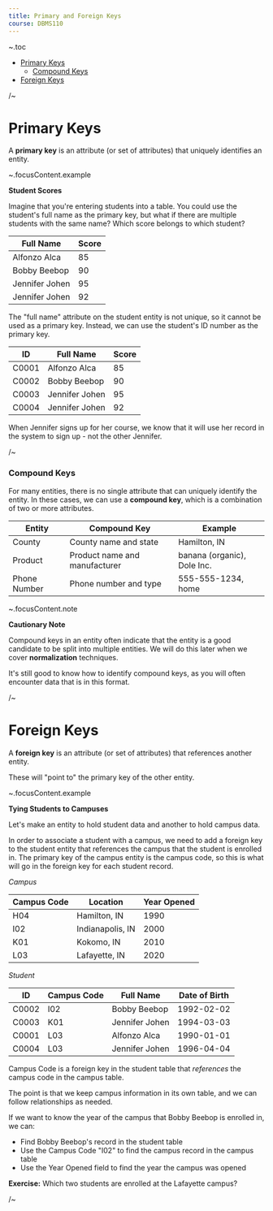 ```yaml
---
title: Primary and Foreign Keys
course: DBMS110
---
```


~.toc

- [Primary Keys](#primary-keys)
    - [Compound Keys](#compound-keys)
- [Foreign Keys](#foreign-keys)

/~

# Primary Keys

A **primary key** is an attribute (or set of attributes) that uniquely identifies an entity.

~.focusContent.example

**Student Scores**

Imagine that you're entering students into a table. You could use the student's full name as the primary key, but what if there are multiple students with the same name? Which score belongs to which student?

| Full Name      | Score |
| -------------- | ----- |
| Alfonzo Alca   | 85    |
| Bobby Beebop   | 90    |
| Jennifer Johen | 95    |
| Jennifer Johen | 92    |

The "full name" attribute on the student entity is not unique, so it cannot be used as a primary key. Instead, we can use the student's ID number as the primary key.

| ID    | Full Name      | Score |
| ----- | -------------- | ----- |
| C0001 | Alfonzo Alca   | 85    |
| C0002 | Bobby Beebop   | 90    |
| C0003 | Jennifer Johen | 95    |
| C0004 | Jennifer Johen | 92    |

When Jennifer signs up for her course, we know that it will use her record in the system to sign up - not the other Jennifer.

/~

### Compound Keys

For many entities, there is no single attribute that can uniquely identify the entity. In these cases, we can use a **compound key**, which is a combination of two or more attributes.

| Entity       | Compound Key                  | Example                     |
| ------------ | ----------------------------- | --------------------------- |
| County       | County name and state         | Hamilton, IN                |
| Product      | Product name and manufacturer | banana (organic), Dole Inc. |
| Phone Number | Phone number and type         | 555-555-1234, home          |

~.focusContent.note

**Cautionary Note**

Compound keys in an entity often indicate that the entity is a good candidate to be split into multiple entities. We will do this later when we cover **normalization** techniques.

It's still good to know how to identify compound keys, as you will often encounter data that is in this format.

/~

# Foreign Keys

A **foreign key** is an attribute (or set of attributes) that references another entity.

These will "point to" the primary key of the other entity.

~.focusContent.example

**Tying Students to Campuses**

Let's make an entity to hold student data and another to hold campus data.

In order to associate a student with a campus, we need to add a foreign key to the student entity that references the campus that the student is enrolled in. The primary key of the campus entity is the campus code, so this is what will go in the foreign key for each student record.

_Campus_

| Campus Code | Location         | Year Opened |
| ----------- | ---------------- | ----------- |
| H04         | Hamilton, IN     | 1990        |
| I02         | Indianapolis, IN | 2000        |
| K01         | Kokomo, IN       | 2010        |
| L03         | Lafayette, IN    | 2020        |

_Student_

| ID    | Campus Code | Full Name      | Date of Birth |
| ----- | ----------- | -------------- | ------------- |
| C0002 | I02         | Bobby Beebop   | 1992-02-02    |
| C0003 | K01         | Jennifer Johen | 1994-03-03    |
| C0001 | L03         | Alfonzo Alca   | 1990-01-01    |
| C0004 | L03         | Jennifer Johen | 1996-04-04    |

Campus Code is a foreign key in the student table that _references_ the campus code in the campus table.

The point is that we keep campus information in its own table, and we can follow relationships as needed.

If we want to know the year of the campus that Bobby Beebop is enrolled in, we can:

- Find Bobby Beebop's record in the student table
- Use the Campus Code "I02" to find the campus record in the campus table
- Use the Year Opened field to find the year the campus was opened

**Exercise:** Which two students are enrolled at the Lafayette campus?

/~
